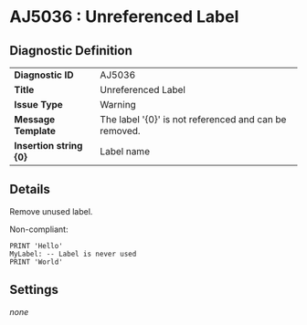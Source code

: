 # AJ5036 : Unreferenced Label

## Diagnostic Definition

<table>
  <tr>
    <td class="header"><b>Diagnostic ID</b></td>
    <td>AJ5036</td>
  </tr>
  <tr>
    <td class="header"><b>Title</b></td>
    <td>Unreferenced Label</td>
  </tr>
  <tr>
    <td class="header"><b>Issue Type</b></td>
    <td>Warning</td>
  </tr>
  <tr>
    <td class="header"><b>Message Template</b></td>
    <td>The label '{0}' is not referenced and can be removed.</td>
  </tr>
    <tr>
    <td class="header"><b>Insertion string {0}</b></td>
    <td>Label name</td>
  </tr>

</table>

## Details

Remove unused label.

Non-compliant:

```tsql
PRINT 'Hello'
MyLabel: -- Label is never used
PRINT 'World'
```


## Settings

*none*

